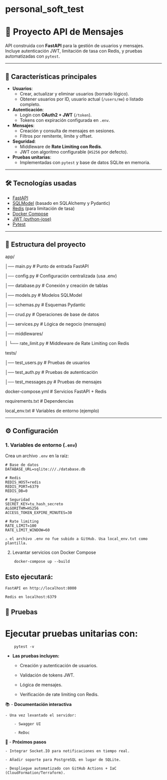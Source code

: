 # personal_soft_test
# 📌 Proyecto API de Mensajes

API construida con **FastAPI** para la gestión de usuarios y mensajes.  
Incluye autenticación JWT, limitación de tasa con Redis, y pruebas automatizadas con `pytest`.

---

## 🚀 Características principales

- **Usuarios**:
  - Crear, actualizar y eliminar usuarios (borrado lógico).
  - Obtener usuarios por ID, usuario actual (`/users/me`) o listado completo.
- **Autenticación**:
  - Login con **OAuth2 + JWT** (`/token`).
  - Tokens con expiración configurada en `.env`.
- **Mensajes**:
  - Creación y consulta de mensajes en sesiones.
  - Filtros por remitente, límite y offset.
- **Seguridad**:
  - Middleware de **Rate Limiting con Redis**.
  - JWT con algoritmo configurable (`HS256` por defecto).
- **Pruebas unitarias**:
  - Implementadas con `pytest` y base de datos SQLite en memoria.

---

## 🛠️ Tecnologías usadas

- [FastAPI](https://fastapi.tiangolo.com/)
- [SQLModel](https://sqlmodel.tiangolo.com/) (basado en SQLAlchemy y Pydantic)
- [Redis](https://redis.io/) (para limitación de tasa)
- [Docker Compose](https://docs.docker.com/compose/)
- [JWT (python-jose)](https://python-jose.readthedocs.io/en/latest/)
- [Pytest](https://docs.pytest.org/)

---

## 📂 Estructura del proyecto

 app/
 
│── main.py # Punto de entrada FastAPI

│── config.py # Configuración centralizada (usa .env)

│── database.py # Conexión y creación de tablas

│── models.py # Modelos SQLModel

│── schemas.py # Esquemas Pydantic

│── crud.py # Operaciones de base de datos

│── services.py # Lógica de negocio (mensajes)

│── middlewares/

│ └── rate_limit.py # Middleware de Rate Limiting con Redis

tests/

│── test_users.py # Pruebas de usuarios

│── test_auth.py # Pruebas de autenticación

│── test_messages.py # Pruebas de mensajes

docker-compose.yml # Servicios FastAPI + Redis

requirements.txt # Dependencias

local_env.txt # Variables de entorno (ejemplo)

---

## ⚙️ Configuración

### 1. Variables de entorno (`.env`)
Crea un archivo `.env` en la raíz:

```env
# Base de datos
DATABASE_URL=sqlite:///./database.db

# Redis
REDIS_HOST=redis
REDIS_PORT=6379
REDIS_DB=0

# Seguridad
SECRET_KEY=tu_hash_secreto
ALGORITHM=HS256
ACCESS_TOKEN_EXPIRE_MINUTES=30

# Rate limiting
RATE_LIMIT=100
RATE_LIMIT_WINDOW=60

⚠️ el archivo .env no fue subido a GitHub. Usa local_env.txt como plantilla.

```

2. Levantar servicios con Docker Compose
```
	docker-compose up --build
```

## Esto ejecutará:

	FastAPI en http://localhost:8000

	Redis en localhost:6379

## 🧪 Pruebas

# Ejecutar pruebas unitarias con:
```
	pytest -v
```
- **Las pruebas incluyen:**

	- Creación y autenticación de usuarios.

	- Validación de tokens JWT.

	- Lógica de mensajes.

	- Verificación de rate limiting con Redis.

📚 - **Documentación interactiva**

	- Una vez levantado el servidor:

		- Swagger UI

		- ReDoc

📌 - **Próximos pasos**

	- Integrar Socket.IO para notificaciones en tiempo real.

	- Añadir soporte para PostgreSQL en lugar de SQLite.

	- Despliegue automatizado con GitHub Actions + IaC (CloudFormation/Terraform).

